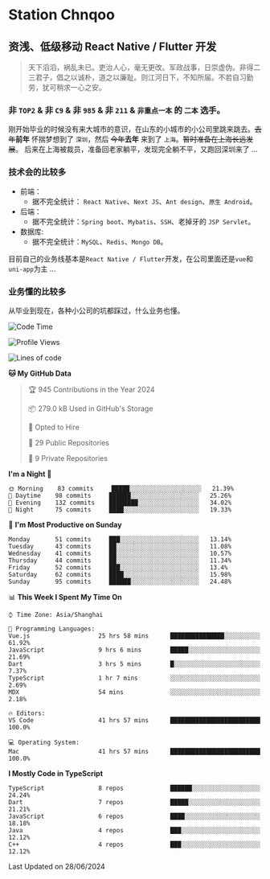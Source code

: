 # Station Chnqoo

## 资浅、低级移动 React Native / Flutter 开发

> 天下滔滔，祸乱未已。吏治人心，毫无更改。军政战事，日崇虚伪。非得二三君子，倡之以诚朴，道之以廉耻。则江河日下，不知所届。不若自习勤劳，犹可稍求一心之安。

### 非 `TOP2` & 非 `C9` & 非 `985` & 非 `211` & `非重点一本` 的 `二本` 选手。

刚开始毕业的时候没有来大城市的意识，在山东的小城市的小公司里跳来跳去。~~去年~~**前年** 怀揣梦想到了 `深圳`，然后 ~~今年~~**去年** 来到了 `上海`。~~暂时准备在上海长远发展~~。
后来在上海被裁员，准备回老家躺平，发现完全躺不平，又跑回深圳来了 ...

### 技术会的比较多

- 前端：
  - 据不完全统计： `React Native`、`Next JS`、`Ant design`、`原生 Android`。
- 后端：
  - 据不完全统计：`Spring boot`、`Mybatis`、`SSH`、老掉牙的 `JSP Servlet`。
- 数据库:
  - 据不完全统计：`MySQL`、`Redis`、`Mongo DB`。

目前自己的业务线基本是`React Native / Flutter`开发，在公司里面还是`vue`和`uni-app`为主 ...

### 业务懂的比较多

从毕业到现在，各种小公司的坑都踩过，什么业务也懂。

<!--START_SECTION:waka-->
![Code Time](http://img.shields.io/badge/Code%20Time-5%2C438%20hrs%2034%20mins-blue)

![Profile Views](http://img.shields.io/badge/Profile%20Views-10-blue)

![Lines of code](https://img.shields.io/badge/From%20Hello%20World%20I%27ve%20Written-265%20Thousand%20lines%20of%20code-blue)

**🐱 My GitHub Data** 

> 🏆 945 Contributions in the Year 2024
 > 
> 📦 279.0 kB Used in GitHub's Storage 
 > 
> 💼 Opted to Hire
 > 
> 📜 29 Public Repositories 
 > 
> 🔑 9 Private Repositories  
 > 
**I'm a Night 🦉** 

```text
🌞 Morning    83 commits     █████░░░░░░░░░░░░░░░░░░░░   21.39% 
🌆 Daytime    98 commits     ██████░░░░░░░░░░░░░░░░░░░   25.26% 
🌃 Evening    132 commits    ████████░░░░░░░░░░░░░░░░░   34.02% 
🌙 Night      75 commits     ████░░░░░░░░░░░░░░░░░░░░░   19.33%

```
📅 **I'm Most Productive on Sunday** 

```text
Monday       51 commits     ███░░░░░░░░░░░░░░░░░░░░░░   13.14% 
Tuesday      43 commits     ██░░░░░░░░░░░░░░░░░░░░░░░   11.08% 
Wednesday    41 commits     ██░░░░░░░░░░░░░░░░░░░░░░░   10.57% 
Thursday     44 commits     ██░░░░░░░░░░░░░░░░░░░░░░░   11.34% 
Friday       52 commits     ███░░░░░░░░░░░░░░░░░░░░░░   13.4% 
Saturday     62 commits     ████░░░░░░░░░░░░░░░░░░░░░   15.98% 
Sunday       95 commits     ██████░░░░░░░░░░░░░░░░░░░   24.48%

```


📊 **This Week I Spent My Time On** 

```text
⌚︎ Time Zone: Asia/Shanghai

💬 Programming Languages: 
Vue.js                   25 hrs 58 mins      ███████████████░░░░░░░░░░   61.92% 
JavaScript               9 hrs 6 mins        █████░░░░░░░░░░░░░░░░░░░░   21.69% 
Dart                     3 hrs 5 mins        █░░░░░░░░░░░░░░░░░░░░░░░░   7.37% 
TypeScript               1 hr 7 mins         ░░░░░░░░░░░░░░░░░░░░░░░░░   2.69% 
MDX                      54 mins             ░░░░░░░░░░░░░░░░░░░░░░░░░   2.18%

🔥 Editors: 
VS Code                  41 hrs 57 mins      █████████████████████████   100.0%

💻 Operating System: 
Mac                      41 hrs 57 mins      █████████████████████████   100.0%

```

**I Mostly Code in TypeScript** 

```text
TypeScript               8 repos             ██████░░░░░░░░░░░░░░░░░░░   24.24% 
Dart                     7 repos             █████░░░░░░░░░░░░░░░░░░░░   21.21% 
JavaScript               6 repos             ████░░░░░░░░░░░░░░░░░░░░░   18.18% 
Java                     4 repos             ███░░░░░░░░░░░░░░░░░░░░░░   12.12% 
C++                      4 repos             ███░░░░░░░░░░░░░░░░░░░░░░   12.12%

```



 Last Updated on 28/06/2024
<!--END_SECTION:waka-->

<!---
ChenqiaoStation/ChenqiaoStation is a ✨ special ✨ repository because its `README.md` (this file) appears on your GitHub profile.
You can click the Preview link to take a look at your changes.
--->
